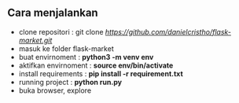 ## Cara menjalankan
  * clone repositori : git clone *https://github.com/danielcristho/flask-market.git*
  * masuk ke folder flask-market
  * buat envirnoment  : **python3 -m venv env**
  * aktifkan envirnoment : **source env/bin/activate**
  * install requirements : **pip install -r requirement.txt**
  * running project : **python run.py**
  * buka browser, explore
